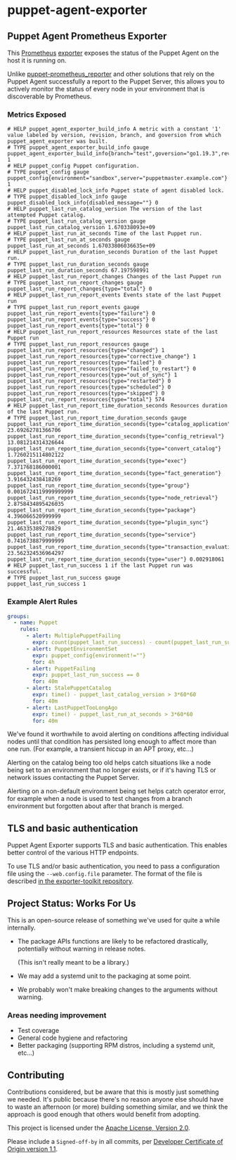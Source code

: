 # puppet-agent-exporter

## Puppet Agent Prometheus Exporter

This [Prometheus](https://prometheus.io/)
[exporter](https://prometheus.io/docs/instrumenting/exporters/)
exposes the status of the Puppet Agent on the host it is running on.

Unlike [puppet-prometheus_reporter](https://github.com/voxpupuli/puppet-prometheus_reporter)
and other solutions that rely on the Puppet Agent successfully a report to the
Puppet Server, this allows you to actively monitor the status of every node in
your environment that is discoverable by Prometheus.

### Metrics Exposed

```
# HELP puppet_agent_exporter_build_info A metric with a constant '1' value labeled by version, revision, branch, and goversion from which puppet_agent_exporter was built.
# TYPE puppet_agent_exporter_build_info gauge
puppet_agent_exporter_build_info{branch="test",goversion="go1.19.3",revision="5a65b5769f8394e2d5b034bf28987eaed9da6840",version="0.1.1"} 1
# HELP puppet_config Puppet configuration.
# TYPE puppet_config gauge
puppet_config{environment="sandbox",server="puppetmaster.example.com"} 1
# HELP puppet_disabled_lock_info Puppet state of agent disabled lock.
# TYPE puppet_disabled_lock_info gauge
puppet_disabled_lock_info{disabled_message=""} 0
# HELP puppet_last_run_catalog_version The version of the last attempted Puppet catalog.
# TYPE puppet_last_run_catalog_version gauge
puppet_last_run_catalog_version 1.670338093e+09
# HELP puppet_last_run_at_seconds Time of the last Puppet run.
# TYPE puppet_last_run_at_seconds gauge
puppet_last_run_at_seconds 1.67033806036635e+09
# HELP puppet_last_run_duration_seconds Duration of the last Puppet run.
# TYPE puppet_last_run_duration_seconds gauge
puppet_last_run_duration_seconds 67.197598991
# HELP puppet_last_run_report_changes Changes of the last Puppet run
# TYPE puppet_last_run_report_changes gauge
puppet_last_run_report_changes{type="total"} 0
# HELP puppet_last_run_report_events Events state of the last Puppet run
# TYPE puppet_last_run_report_events gauge
puppet_last_run_report_events{type="failure"} 0
puppet_last_run_report_events{type="success"} 0
puppet_last_run_report_events{type="total"} 0
# HELP puppet_last_run_report_resources Resources state of the last Puppet run
# TYPE puppet_last_run_report_resources gauge
puppet_last_run_report_resources{type="changed"} 1
puppet_last_run_report_resources{type="corrective_change"} 1
puppet_last_run_report_resources{type="failed"} 0
puppet_last_run_report_resources{type="failed_to_restart"} 0
puppet_last_run_report_resources{type="out_of_sync"} 1
puppet_last_run_report_resources{type="restarted"} 0
puppet_last_run_report_resources{type="scheduled"} 0
puppet_last_run_report_resources{type="skipped"} 0
puppet_last_run_report_resources{type="total"} 574
# HELP puppet_last_run_report_time_duration_seconds Resources duration of the last Puppet run.
# TYPE puppet_last_run_report_time_duration_seconds gauge
puppet_last_run_report_time_duration_seconds{type="catalog_application"} 23.69262781366706
puppet_last_run_report_time_duration_seconds{type="config_retrieval"} 13.081214314326644
puppet_last_run_report_time_duration_seconds{type="convert_catalog"} 1.7260215114802122
puppet_last_run_report_time_duration_seconds{type="exec"} 7.371768186000001
puppet_last_run_report_time_duration_seconds{type="fact_generation"} 3.916432438418269
puppet_last_run_report_time_duration_seconds{type="group"} 0.0016724119999999999
puppet_last_run_report_time_duration_seconds{type="node_retrieval"} 2.8758434895426035
puppet_last_run_report_time_duration_seconds{type="package"} 4.396066520999999
puppet_last_run_report_time_duration_seconds{type="plugin_sync"} 21.46335389278829
puppet_last_run_report_time_duration_seconds{type="service"} 0.7416738879999999
puppet_last_run_report_time_duration_seconds{type="transaction_evaluation"} 23.562324536964297
puppet_last_run_report_time_duration_seconds{type="user"} 0.002918061
# HELP puppet_last_run_success 1 if the last Puppet run was successful.
# TYPE puppet_last_run_success gauge
puppet_last_run_success 1
```

### Example Alert Rules

```yaml
groups:
  - name: Puppet
    rules:
      - alert: MultiplePuppetFailing
        expr: count(puppet_last_run_success) - count(puppet_last_run_success == 1) > 4
      - alert: PuppetEnvironmentSet
        expr: puppet_config{environment!=""}
        for: 4h
      - alert: PuppetFailing
        expr: puppet_last_run_success == 0
        for: 40m
      - alert: StalePuppetCatalog
        expr: time() - puppet_last_catalog_version > 3*60*60
        for: 40m
      - alert: LastPuppetTooLongAgo
        expr: time() - puppet_last_run_at_seconds > 3*60*60
        for: 40m
```

We've found it worthwhile to avoid alerting on conditions affecting individual
nodes until that condition has persisted long enough to affect more than one
run. (For example, a transient hiccup in an APT proxy, etc...)

Alerting on the catalog being too old helps catch situations like a node being
set to an environment that no longer exists, or if it's having TLS or network
issues contacting the Puppet Server.

Alerting on a non-default environment being set helps catch operator error,
for example when a node is used to test changes from a branch environment
but forgotten about after that branch is merged.

## TLS and basic authentication

Puppet Agent Exporter supports TLS and basic authentication. This enables better control of the various HTTP endpoints.

To use TLS and/or basic authentication, you need to pass a configuration file using the `--web.config.file` parameter. The format of the file is described
[in the exporter-toolkit repository](https://github.com/prometheus/exporter-toolkit/blob/master/docs/web-configuration.md).

## Project Status: **Works For Us**

This is an open-source release of something we've used for quite a while
internally.

*   The package APIs functions are likely to be refactored drastically,
    potentially without warning in release notes.

    (This isn't really meant to be a library.)

*   We may add a systemd unit to the packaging at some point.

*   We probably won't make breaking changes to the arguments without warning.

### Areas needing improvement

*   Test coverage
*   General code hygiene and refactoring
*   Better packaging (supporting RPM distros, including a systemd unit, etc...)

## Contributing

Contributions considered, but be aware that this is mostly just something we
needed. It's public because there's no reason anyone else should have to waste
an afternoon (or more) building something similar, and we think the approach
is good enough that others would benefit from adopting.

This project is licensed under the [Apache License, Version 2.0](LICENSE).

Please include a `Signed-off-by` in all commits, per
[Developer Certificate of Origin version 1.1](DCO).
